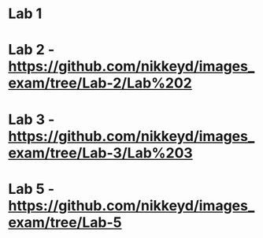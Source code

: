 # Lab 1
# Lab 2 - https://github.com/nikkeyd/images_exam/tree/Lab-2/Lab%202
# Lab 3 - https://github.com/nikkeyd/images_exam/tree/Lab-3/Lab%203
# Lab 5 - https://github.com/nikkeyd/images_exam/tree/Lab-5
